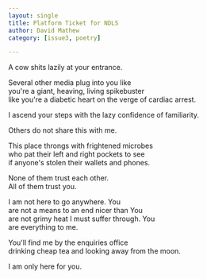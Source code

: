 ```yaml
---
layout: single
title: Platform Ticket for NDLS
author: David Mathew
category: [issue3, poetry]

---
```


A cow shits lazily at your entrance. <br>

Several other media plug into you like <br>
you're a giant, heaving, living spikebuster <br>
like you're a diabetic heart on the verge of cardiac arrest. <br>

I ascend your steps with the lazy confidence of familiarity. <br>

Others do not share this with me. <br>

This place throngs with frightened microbes <br>
who pat their left and right pockets to see <br>
if anyone's stolen their wallets and phones.<br>

None of them trust each other. <br>
All of them trust you. <br>

I am not here to go anywhere. You <br>
are not a means to an end nicer than You <br>
are not grimy heat I must suffer through. You <br>
are everything to me. <br>

You'll find me by the enquiries office <br>
drinking cheap tea and looking away from the moon. <br>

I am only here for you.<br>

